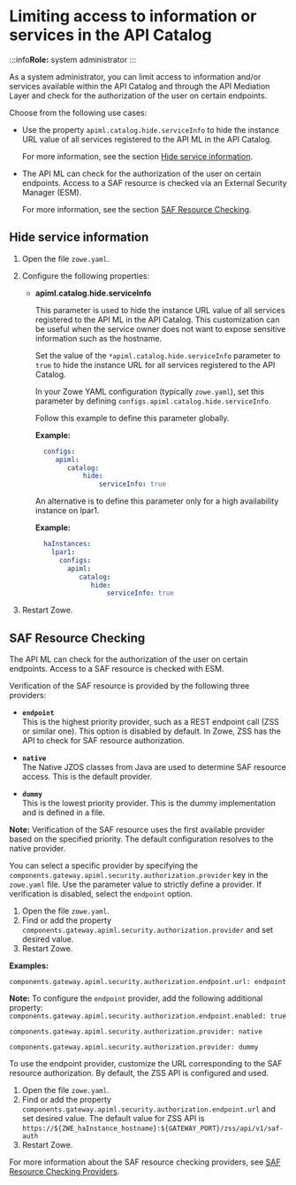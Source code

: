 # Limiting access to information or services in the API Catalog

:::info**Role:** system administrator
:::


As a system administrator, you can limit access to information and/or services available within the API Catalog and through the API Mediation Layer and check for the authorization of the user on certain endpoints.

Choose from the following use cases:


* Use the property `apiml.catalog.hide.serviceInfo` to hide the instance URL value of all services registered to the API ML in the API Catalog.

    For more information, see the section [Hide service information](./api-mediation/api-catalog-configuration/#hide-service-information). 

* The API ML can check for the authorization of the user on certain endpoints. Access to a SAF resource is checked via an External Security Manager (ESM).

    For more information, see the section [SAF Resource Checking](./api-mediation/api-gateway-configuration/#saf-resource-checking).

## Hide service information

1. Open the file `zowe.yaml`.
2. Configure the following properties:

   * **apiml.catalog.hide.serviceInfo**

     This parameter is used to hide the instance URL value of all services registered to the API ML in the API Catalog. This customization can be useful when the service owner does not want to expose sensitive information such as the hostname.  

     Set the value of the `*apiml.catalog.hide.serviceInfo` parameter to `true` to hide the instance URL for all services registered to the API Catalog.
  
     In your Zowe YAML configuration (typically `zowe.yaml`), set this parameter by defining `configs.apiml.catalog.hide.serviceInfo`.
  
     Follow this example to define this parameter globally.

     **Example:**

       ```yaml
         configs:
            apiml:
               catalog:
                   hide:
                       serviceInfo: true
       ```

     An alternative is to define this parameter only for a high availability instance on lpar1.

     **Example:**

       ```yaml
         haInstances:
           lpar1:
             configs:
               apiml:
                  catalog:
                     hide:
                         serviceInfo: true
       ```
3. Restart Zowe.

## SAF Resource Checking

The API ML can check for the authorization of the user on certain endpoints. Access to a SAF resource is checked with ESM.

Verification of the SAF resource is provided by the following three providers:

- **`endpoint`**  
This is the highest priority provider, such as a REST endpoint call (ZSS or similar one). This option is disabled by default. In Zowe, ZSS has the API to check for SAF   resource authorization.
  
- **`native`**  
The Native JZOS classes from Java are used to determine SAF resource access. This is the default provider.
  
- **`dummy`**  
This is the lowest priority provider. This is the dummy implementation and is defined in a file.

**Note:** Verification of the SAF resource uses the first available provider based on the specified priority. The default configuration resolves to the native provider. 

You can select a specific provider by specifying the `components.gateway.apiml.security.authorization.provider` key in the `zowe.yaml` file. Use the parameter value to
strictly define a provider. If verification is disabled, select the `endpoint` option. 

1. Open the file `zowe.yaml`.
2. Find or add the property `components.gateway.apiml.security.authorization.provider` and set desired value.
3. Restart Zowe.

**Examples:**
```
components.gateway.apiml.security.authorization.endpoint.url: endpoint
```
**Note:** To configure the `endpoint` provider, add the following additional property:
`components.gateway.apiml.security.authorization.endpoint.enabled: true`
```
components.gateway.apiml.security.authorization.provider: native
```
```
components.gateway.apiml.security.authorization.provider: dummy
```

To use the endpoint provider, customize the URL corresponding to the SAF resource authorization. By default, the ZSS API is configured and used. 

1. Open the file `zowe.yaml`.
2. Find or add the property `components.gateway.apiml.security.authorization.endpoint.url` and set desired value.
   The default value for ZSS API is `https://${ZWE_haInstance_hostname}:${GATEWAY_PORT}/zss/api/v1/saf-auth`
3. Restart Zowe.

For more information about the SAF resource checking providers, see [SAF Resource Checking Providers](api-mediation-saf-resource-checking.md).

